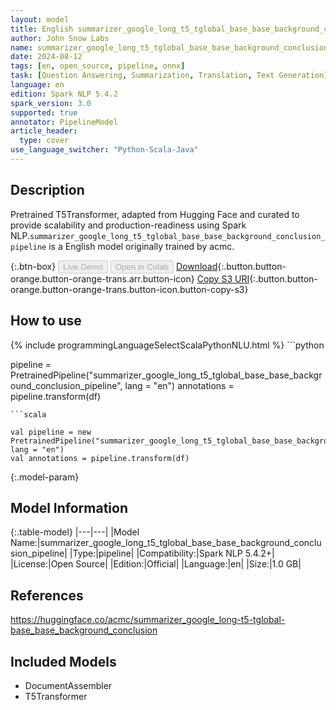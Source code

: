 ```yaml
---
layout: model
title: English summarizer_google_long_t5_tglobal_base_base_background_conclusion_pipeline pipeline T5Transformer from acmc
author: John Snow Labs
name: summarizer_google_long_t5_tglobal_base_base_background_conclusion_pipeline
date: 2024-08-12
tags: [en, open_source, pipeline, onnx]
task: [Question Answering, Summarization, Translation, Text Generation]
language: en
edition: Spark NLP 5.4.2
spark_version: 3.0
supported: true
annotator: PipelineModel
article_header:
  type: cover
use_language_switcher: "Python-Scala-Java"
---
```


## Description

Pretrained T5Transformer, adapted from Hugging Face and curated to provide scalability and production-readiness using Spark NLP.`summarizer_google_long_t5_tglobal_base_base_background_conclusion_pipeline` is a English model originally trained by acmc.

{:.btn-box}
<button class="button button-orange" disabled>Live Demo</button>
<button class="button button-orange" disabled>Open in Colab</button>
[Download](https://s3.amazonaws.com/auxdata.johnsnowlabs.com/public/models/summarizer_google_long_t5_tglobal_base_base_background_conclusion_pipeline_en_5.4.2_3.0_1723483368531.zip){:.button.button-orange.button-orange-trans.arr.button-icon}
[Copy S3 URI](s3://auxdata.johnsnowlabs.com/public/models/summarizer_google_long_t5_tglobal_base_base_background_conclusion_pipeline_en_5.4.2_3.0_1723483368531.zip){:.button.button-orange.button-orange-trans.button-icon.button-copy-s3}

## How to use



<div class="tabs-box" markdown="1">
{% include programmingLanguageSelectScalaPythonNLU.html %}
```python

pipeline = PretrainedPipeline("summarizer_google_long_t5_tglobal_base_base_background_conclusion_pipeline", lang = "en")
annotations =  pipeline.transform(df)   

```
```scala

val pipeline = new PretrainedPipeline("summarizer_google_long_t5_tglobal_base_base_background_conclusion_pipeline", lang = "en")
val annotations = pipeline.transform(df)

```
</div>

{:.model-param}
## Model Information

{:.table-model}
|---|---|
|Model Name:|summarizer_google_long_t5_tglobal_base_base_background_conclusion_pipeline|
|Type:|pipeline|
|Compatibility:|Spark NLP 5.4.2+|
|License:|Open Source|
|Edition:|Official|
|Language:|en|
|Size:|1.0 GB|

## References

https://huggingface.co/acmc/summarizer_google_long-t5-tglobal-base_base_background_conclusion

## Included Models

- DocumentAssembler
- T5Transformer